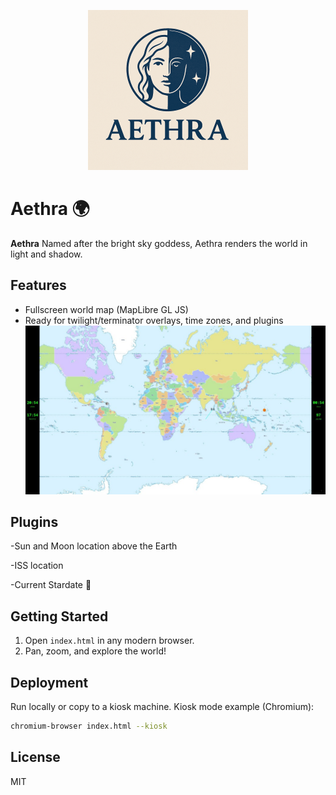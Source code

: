 <p align="center">
  <img src="https://github.com/jospf/Aethra/blob/main/assets/aethra-sm.png">
</p>

# Aethra 🌍

**Aethra** Named after the bright sky goddess, Aethra renders the world in light and shadow.
 

## Features
- Fullscreen world map (MapLibre GL JS)
- Ready for twilight/terminator overlays, time zones, and plugins
![Alt Text](assets/Clock-display.jpg)

## Plugins
-Sun and Moon location above the Earth

-ISS location

-Current Stardate 🖖

## Getting Started
1. Open `index.html` in any modern browser.
2. Pan, zoom, and explore the world!

## Deployment
Run locally or copy to a kiosk machine. Kiosk mode example (Chromium):
```bash
chromium-browser index.html --kiosk
```

## License
MIT
